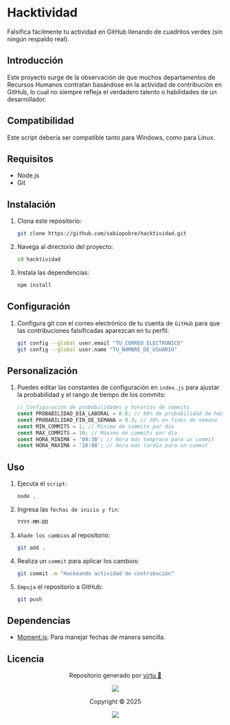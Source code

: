# Hacktividad

Falsifica fácilmente tu actividad en GitHub llenando de cuadritos verdes (sin ningún respaldo real).

## Introducción

Este proyecto surge de la observación de que muchos departamentos de Recursos Humanos contratan basándose en la actividad de contribución en GitHub, lo cual no siempre refleja el verdadero talento o habilidades de un desarrollador.


## Compatibilidad

Este script debería ser compatible tanto para Windows, como para Linux.

## Requisitos

- Node.js
- Git

## Instalación

1. Clona este repositorio:

    ```bash
    git clone https://github.com/sabiopobre/hacktividad.git
    ```

2. Navega al directorio del proyecto:

    ```bash
    cd hacktividad
    ```

3. Instala las dependencias:

    ```bash
    npm install
    ```

## Configuración

1. Configura git con el correo electrónico de tu cuenta de `GitHub` para que las contribuciones falsificadas aparezcan en tu perfil:

    ```bash
    git config --global user.email "TU_CORREO_ELECTRONICO"
    git config --global user.name "TU_NOMBRE_DE_USUARIO"
    ```

## Personalización

1. Puedes editar las constantes de configuración en `index.js` para ajustar la probabilidad y el rango de tiempo de los commits:

    ```javascript
    // Configuración de probabilidades y horarios de commits
    const PROBABILIDAD_DIA_LABORAL = 0.6; // 60% de probabilidad de hacer un commit en días laborales
    const PROBABILIDAD_FIN_DE_SEMANA = 0.3; // 30% en fines de semana
    const MIN_COMMITS = 1; // Mínimo de commits por día
    const MAX_COMMITS = 10; // Máximo de commits por día
    const HORA_MINIMA = '09:30'; // Hora más temprana para un commit
    const HORA_MAXIMA = '18:00'; // Hora más tardía para un commit
    ```

## Uso

1. Ejecuta el `script`:

    ```bash
    node .
    ```

2. Ingresa las `fechas de inicio y fin`:
    ```bash
    YYYY-MM-DD
    ```
    

3. `Añade los cambios` al repositorio:

    ```bash
    git add .
    ```

4. Realiza un `commit` para aplicar los cambios:

    ```bash
    git commit -m "Hackeando actividad de contribución"
    ```

5. `Empuja` el repositorio a GitHub:

    ```bash
    git push
    ```

## Dependencias

- [Moment.js](https://www.npmjs.com/package/moment): Para manejar fechas de manera sencilla.

## Licencia

<p align="center">
	Repositorio generado por <a href="https://github.com/sabiopobre" target="_blank">virtu 🎣</a>
</p>

<p align="center">
	<img src="https://soniditos.com/cat_footer.svg" />
</p>

<p align="center">
	Copyright &copy; 2025
</p>

<p align="center">
	<a href="/LICENSE"><img src="https://img.shields.io/static/v1.svg?style=for-the-badge&label=License&message=MIT&logoColor=d9e0ee&colorA=363a4f&colorB=b7bdf8"/></a>
</p>
